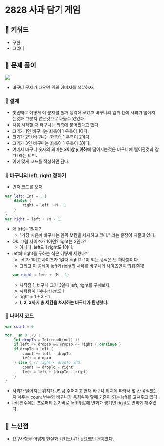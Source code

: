 # 2828 사과 담기 게임

## 🍎 키워드
- 구현
- 그리디

## 🍎 문제 풀이
![](https://i.imgur.com/ZQS8RiC.png)
- 바구니 문제가 나오면 위의 이미지를 생각하자.

### 📖 설계
- 첫번째로 어떻게 이 문제를 풀까 생각해 보았고 바구니의 범위 안에 사과가 떨어지는것과 그렇지 않은것으로 나눌수 있었다.
- 처음 시작할 때 바구니는 좌측에 붙어있다고 했다.
- 크기가 1인 바구니는 좌측이 1 우측이 1이다.
- 크기가 2인 바구니는 좌측이 1 우측이 2이다.
- 크기가 3인 바구니는 좌측이 1 우측이 3이다.
- 여기서 바구니 숫자의 의미는 **x이상 y 이하**에 떨어지는것은 바구니에 떨어진것과 같다! 라는 의미.
- 이에 맞게 코드를 작성하면 된다.

### 📖 바구니의 left, right 정하기
- 먼저 코드를 보자
```swift
var left: Int = 1 {
    didSet {
        right = left + M - 1
    }
}
var right = left + (M - 1)
```
- 왜 left는 1일까?
    - "가장 처음에 바구니는 왼쪽 M칸을 차지하고 있다." 라는 문장이 지문에 있다.
- Ok. 그럼 사이즈가 1이면? right는 2인가?
    - 아니다. left도 1 right도 1이다.
- left와 right를 구하는 식은 어떻게 세웠나?
    - left가 1이고 사이즈가 1일때 right가 1이 되는 공식은 단 하나뿐이다.
    - 그리고 이 공식이 left와 right의 사이를 바구니의 사이즈만큼 띄워준다!
    ```swift
    var right = left + (M - 1)
    ```
    - 시작점 1, 바구니 크기 3일때 left, right를 구해보자.
    - 시작점이 1이니까 left도 1.
    - right = 1 + 3 - 1
    - **1, 2, 3까지 총 세칸을 차지하는 바구니가 탄생했다.**

### 📖 나머지 코드
```swift
var count = 0

for _ in 0..<J {
    let dropTo = Int(readLine()!)!
    if left <= dropTo && dropTo <= right { continue }
    if dropTo < left {
        count += left - dropTo
        left = dropTo
    } else { // right < dropTo 일때
        count += dropTo - right
        left = left + (dropTo - right)
    }
}
```
- 사과가 떨어지는 위치가 J만큼 주어지고 현재 바구니 위치에 따라서 몇 칸 움직였는지 세주는 count 변수와 바구니가 움직여야 할때 기준이 되는 left를 고쳐주고 있다.
- left 변수에는 프로퍼티 옵져버로 left의 값에 변화가 생기면 right도 변하게 해주었다.

## 🍎 느낀점
- 요구사항을 어떻게 현실화 시키느냐가 중요했던 문제였다.
